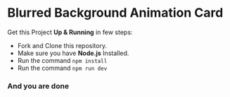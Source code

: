 # Blurred Background Animation Card

Get this Project **Up & Running** in few steps:

- Fork and Clone this repository.
- Make sure you have **Node.js** Installed.
- Run the command `npm install`
- Run the command `npm run dev`

### And you are done